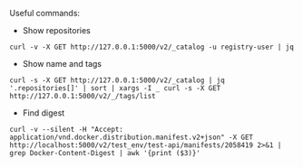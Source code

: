 Useful commands:
- Show repositories

`curl -v -X GET http://127.0.0.1:5000/v2/_catalog -u registry-user | jq`
- Show name and tags

`curl -s -X GET http://127.0.0.1:5000/v2/_catalog | jq '.repositories[]' | sort | xargs -I _ curl -s -X GET http://127.0.0.1:5000/v2/_/tags/list`
- Find digest

`curl -v --silent -H "Accept: application/vnd.docker.distribution.manifest.v2+json" -X GET http://localhost:5000/v2/test_env/test-api/manifests/2058419 2>&1 | grep Docker-Content-Digest | awk '{print ($3)}'`
